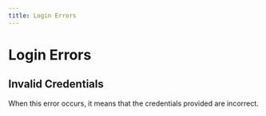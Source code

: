 ```yaml
---
title: Login Errors
--- 
```


# Login Errors

## Invalid Credentials
When this error occurs, it means that the credentials provided are incorrect.
